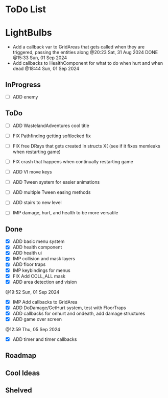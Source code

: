 # ToDo List

# LightBulbs

- Add a callback var to GridAreas that gets called when they are triggered, 
  passing the entities along @20:23 Sat, 31 Aug 2024
  DONE @15:33 Sun, 01 Sep 2024
- Add callbacks to HealthComponent for what to do when hurt and when dead @18:44
  Sun, 01 Sep 2024

## InProgress

- [ ] ADD enemy



## ToDo

- [ ] ADD WastelandAdventures cool title
- [ ] FIX Pathfinding getting softlocked fix 
- [ ] FIX free DRays that gets created in structs X( (see if it fixes memleaks
  when restarting game)
- [ ] FIX crash that happens when continually restarting game
- [ ] ADD VI move keys
- [ ] ADD Tween system for easier animations
- [ ] ADD multiple Tween easing methods
- [ ] ADD stairs to new level
- [ ] IMP damage, hurt, and health to be more versatile



## Done

- [x] ADD basic menu system
- [x] ADD health component 
- [x] ADD health ui
- [x] IMP collision and mask layers
- [x] ADD floor traps 
- [x] IMP keybindings for menus
- [x] FIX Add COLL_ALL mask 
- [x] ADD area detection and vision

 @19:52 Sun, 01 Sep 2024

- [x] IMP Add callbacks to GridArea
- [x] ADD DoDamage/GetHurt system, test with FloorTraps
- [x] ADD callbacks for onhurt and ondeath, add damage structures
- [x] ADD game over screen

 @12:59 Thu, 05 Sep 2024

- [x] ADD timer and timer callbacks

## Roadmap




## Cool Ideas




## Shelved


